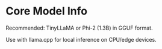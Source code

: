 # Core Model Info

Recommended: TinyLLaMA or Phi-2 (1.3B) in GGUF format.

Use with llama.cpp for local inference on CPU/edge devices.